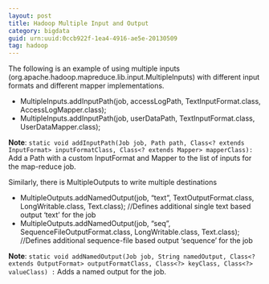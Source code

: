```yaml
---
layout: post
title: Hadoop Multiple Input and Output
category: bigdata
guid: urn:uuid:0ccb922f-1ea4-4916-ae5e-20130509
tag: hadoop
---
```

The following is an example of using multiple inputs (org.apache.hadoop.mapreduce.lib.input.MultipleInputs) with different input formats and different mapper implementations.

* MultipleInputs.addInputPath(job, accessLogPath, TextInputFormat.class, AccessLogMapper.class);
* MultipleInputs.addInputPath(job, userDataPath, TextInputFormat.class, UserDataMapper.class);

**Note**: `static void addInputPath(Job job, Path path, Class<? extends InputFormat> inputFormatClass, Class<? extends Mapper> mapperClass):` Add a Path with a custom InputFormat and Mapper to the list of inputs for the map-reduce job.

Similarly, there is MultipleOutputs to write multiple destinations

* MultipleOutputs.addNamedOutput(job, “text”, TextOutputFormat.class, LongWritable.class, Text.class); //Defines additional single text based output ‘text’ for the job
* MultipleOutputs.addNamedOutput(job, “seq”,   SequenceFileOutputFormat.class,   LongWritable.class, Text.class); //Defines additional sequence-file based output ‘sequence’ for the job

**Note**: `static void addNamedOutput(Job job, String namedOutput, Class<? extends OutputFormat> outputFormatClass, Class<?> keyClass, Class<?> valueClass) :` Adds a named output for the job.




